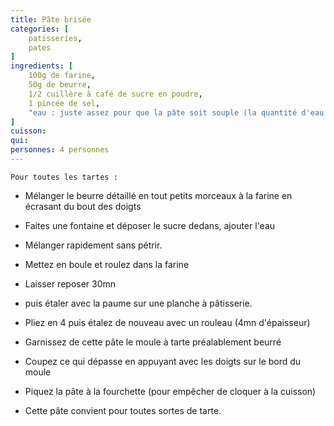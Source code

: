 ```yaml
---
title: Pâte brisée
categories: [
    patisseries,
    pates    
]
ingredients: [
    100g de farine,
    50g de beurre,
    1/2 cuillère à café de sucre en poudre,
    1 pincée de sel,
    "eau : juste assez pour que la pâte soit souple (la quantité d'eau dépend de la qualité de la farine)"    
]
cuisson: 
qui: 
personnes: 4 personnes
---
```


    Pour toutes les tartes : 
 
* Mélanger le beurre détaillé en tout petits morceaux à la farine en écrasant du bout des doigts
* Faites une fontaine et déposer le sucre dedans, ajouter l'eau
* Mélanger rapidement sans pétrir.
* Mettez en boule et roulez dans la farine
* Laisser reposer 30mn 
* puis étaler avec la paume sur une planche à pâtisserie.
* Pliez en 4 puis étalez de nouveau avec un rouleau (4mn d'épaisseur)
* Garnissez de cette pâte le moule à tarte préalablement beurré
* Coupez ce qui dépasse en appuyant avec les doigts sur le bord du moule
* Piquez la pâte à la fourchette (pour empêcher de cloquer à la cuisson)

* Cette pâte convient pour toutes sortes de tarte.